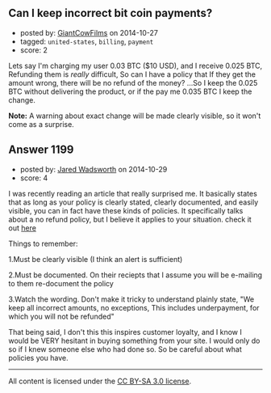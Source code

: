 ## Can I keep incorrect bit coin payments?

- posted by: [GiantCowFilms](https://stackexchange.com/users/3499092/giantcowfilms) on 2014-10-27
- tagged: `united-states`, `billing`, `payment`
- score: 2

Lets say I'm charging my user 0.03 BTC ($10 USD), and I receive 0.025 BTC, Refunding them is *really* difficult, So can I have a policy that If they get the amount wrong, there will be no refund of the money? ...So I keep the 0.025 BTC without delivering the product, or if the pay me 0.035 BTC I keep the change.

**Note:** A warning about exact change will be made clearly visible, so it won't come as a surprise.


## Answer 1199

- posted by: [Jared Wadsworth](https://stackexchange.com/users/5056044/jared-wadsworth) on 2014-10-29
- score: 4

<p>I was recently reading an article that really surprised me. It basically states that as long as your policy is clearly stated, clearly documented, and easily visible, you can in fact have these kinds of policies. It specifically talks about a no refund policy, but I believe it applies to your situation. check it out <a href="http://smallbusiness.chron.com/legal-implications-chargeback-norefund-policy-37144.html" rel="nofollow">here</a></p>

<p>Things to remember:</p>

<p>1.Must be clearly visible (I think an alert is sufficient) </p>

<p>2.Must be documented. On their reciepts that I assume you will be e-mailing to them re-document the policy</p>

<p>3.Watch the wording. Don't make it tricky to understand plainly state, "We keep all incorrect amounts, no exceptions, This includes underpayment, for which you will not be refunded"</p>

<p>That being said, I don't this this inspires customer loyalty, and I know I would be VERY hesitant in buying something from your site. I would only do so if I knew someone else who had done so. So be careful about what policies you have.</p>




---

All content is licensed under the [CC BY-SA 3.0 license](https://creativecommons.org/licenses/by-sa/3.0/).
